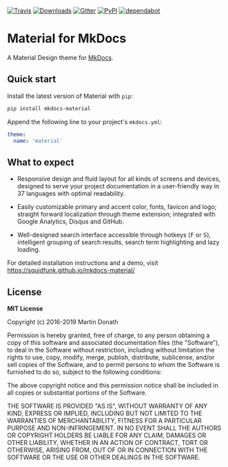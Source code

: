 [![Travis][travis-image]][travis-link]
[![Downloads][downloads-image]][downloads-link]
[![Gitter][gitter-image]][gitter-link]
[![PyPI][pypi-image]][pypi-link]
[![dependabot][dependabot-image]][dependabot-link]

  [travis-image]: https://travis-ci.org/squidfunk/mkdocs-material.svg?branch=master
  [travis-link]: https://travis-ci.org/squidfunk/mkdocs-material
  [downloads-image]: https://img.shields.io/pypi/dm/mkdocs-material.svg
  [downloads-link]: https://pypistats.org/packages/mkdocs-material
  [gitter-image]: https://badges.gitter.im/squidfunk/mkdocs-material.svg
  [gitter-link]: https://gitter.im/squidfunk/mkdocs-material
  [pypi-image]: https://img.shields.io/pypi/v/mkdocs-material.svg
  [pypi-link]: https://pypi.python.org/pypi/mkdocs-material
  [dependabot-image]: https://img.shields.io/badge/dependabot-enabled-06f.svg
  [dependabot-link]: https://dependabot.com

# Material for MkDocs

A Material Design theme for [MkDocs][1].


  [1]: https://www.mkdocs.org
  [2]: https://squidfunk.github.io/mkdocs-material/

## Quick start

Install the latest version of Material with `pip`:

``` sh
pip install mkdocs-material
```

Append the following line to your project's `mkdocs.yml`:

``` yaml
theme:
  name: 'material'
```

## What to expect

* Responsive design and fluid layout for all kinds of screens and devices,
  designed to serve your project documentation in a user-friendly way in 37
  languages with optimal readability.

* Easily customizable primary and accent color, fonts, favicon and logo;
  straight forward localization through theme extension; integrated with Google
  Analytics, Disqus and GitHub.

* Well-designed search interface accessible through hotkeys (<kbd>F</kbd> or
  <kbd>S</kbd>), intelligent grouping of search results, search term
  highlighting and lazy loading.

For detailed installation instructions and a demo, visit
https://squidfunk.github.io/mkdocs-material/

## License

**MIT License**

Copyright (c) 2016-2019 Martin Donath

Permission is hereby granted, free of charge, to any person obtaining a copy
of this software and associated documentation files (the "Software"), to
deal in the Software without restriction, including without limitation the
rights to use, copy, modify, merge, publish, distribute, sublicense, and/or
sell copies of the Software, and to permit persons to whom the Software is
furnished to do so, subject to the following conditions:

The above copyright notice and this permission notice shall be included in
all copies or substantial portions of the Software.

THE SOFTWARE IS PROVIDED "AS IS", WITHOUT WARRANTY OF ANY KIND, EXPRESS OR
IMPLIED, INCLUDING BUT NOT LIMITED TO THE WARRANTIES OF MERCHANTABILITY,
FITNESS FOR A PARTICULAR PURPOSE AND NON-INFRINGEMENT. IN NO EVENT SHALL THE
AUTHORS OR COPYRIGHT HOLDERS BE LIABLE FOR ANY CLAIM, DAMAGES OR OTHER
LIABILITY, WHETHER IN AN ACTION OF CONTRACT, TORT OR OTHERWISE, ARISING
FROM, OUT OF OR IN CONNECTION WITH THE SOFTWARE OR THE USE OR OTHER DEALINGS
IN THE SOFTWARE.
